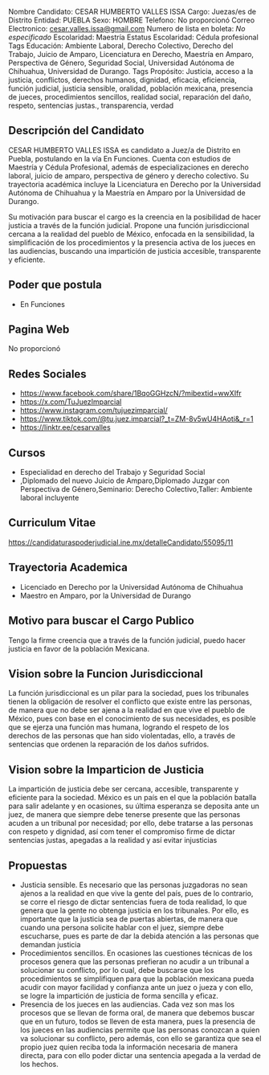 Nombre Candidato: CESAR HUMBERTO VALLES ISSA
Cargo: Juezas/es de Distrito
Entidad: PUEBLA
Sexo: HOMBRE
Telefono: No proporcionó
Correo Electronico: cesar.valles.issa@gmail.com
Numero de lista en boleta: *No especificado*
Escolaridad: Maestría
Estatus Escolaridad: Cédula profesional
Tags Educación: Ambiente Laboral, Derecho Colectivo, Derecho del Trabajo, Juicio de Amparo, Licenciatura en Derecho, Maestría en Amparo, Perspectiva de Género, Seguridad Social, Universidad Autónoma de Chihuahua, Universidad de Durango.
Tags Propósito: Justicia, acceso a la justicia, conflictos, derechos humanos, dignidad, eficacia, eficiencia, función judicial, justicia sensible, oralidad, población mexicana, presencia de jueces, procedimientos sencillos, realidad social, reparación del daño, respeto, sentencias justas., transparencia, verdad


## Descripción del Candidato 

CESAR HUMBERTO VALLES ISSA es candidato a Juez/a de Distrito en Puebla, postulando en la vía En Funciones. Cuenta con estudios de Maestría y Cédula Profesional, además de especializaciones en derecho laboral, juicio de amparo, perspectiva de género y derecho colectivo. Su trayectoria académica incluye la Licenciatura en Derecho por la Universidad Autónoma de Chihuahua y la Maestría en Amparo por la Universidad de Durango. 

Su motivación para buscar el cargo es la creencia en la posibilidad de hacer justicia a través de la función judicial. Propone una función jurisdiccional cercana a la realidad del pueblo de México, enfocada en la sensibilidad, la simplificación de los procedimientos y la presencia activa de los jueces en las audiencias, buscando una impartición de justicia accesible, transparente y eficiente.


## Poder que postula

- En Funciones


## Pagina Web

No proporcionó


## Redes Sociales

- https://www.facebook.com/share/1BqoGGHzcN/?mibextid=wwXIfr
- https://x.com/TuJuezImparcial
- https://www.instagram.com/tujuezimparcial/
- https://www.tiktok.com/@tu.juez.imparcial?_t=ZM-8v5wU4HAoti&_r=1
- https://linktr.ee/cesarvalles


## Cursos

- Especialidad en derecho del Trabajo y Seguridad Social
- ,Diplomado del nuevo Juicio de Amparo,Diplomado Juzgar con Perspectiva de Género,Seminario: Derecho Colectivo,Taller: Ambiente laboral incluyente


## Curriculum Vitae

https://candidaturaspoderjudicial.ine.mx/detalleCandidato/55095/11


## Trayectoria Academica

- Licenciado en Derecho por la Universidad Autónoma de Chihuahua
- Maestro en Amparo, por la Universidad de Durango


## Motivo para buscar el Cargo Publico

Tengo la firme creencia que a través de la función judicial, puedo hacer justicia en favor de la población Mexicana.


## Vision sobre la Funcion Jurisdiccional

La función jurisdiccional es un pilar para la sociedad, pues los tribunales tienen la obligación de resolver el conflicto que existe entre las personas, de manera que no debe ser ajena a la realidad en que vive el pueblo de México, pues con base en el conocimiento de sus necesidades, es posible que se ejerza una función mas humana, logrando el respeto de los derechos de las personas que han sido violentadas, ello, a través de sentencias que ordenen la reparación de los daños sufridos.


## Vision sobre la Imparticion de Justicia

La impartición de justicia debe ser cercana, accesible, transparente y eficiente para la sociedad. México es un país en el que la población batalla para salir adelante y en ocasiones, su última esperanza se deposita ante un juez, de manera que siempre debe tenerse presente que las personas acuden a un tribunal por necesidad; por ello, debe tratarse a las personas con respeto y dignidad, así com tener el compromiso firme de dictar sentencias justas, apegadas a la realidad y así evitar injusticias


## Propuestas

- Justicia sensible. Es necesario que las personas juzgadoras no sean ajenos a la realidad en que vive la gente del país, pues de lo contrario, se corre el riesgo de dictar sentencias fuera de toda realidad, lo que genera que la gente no obtenga justicia en los tribunales. Por ello, es importante que la justicia sea de puertas abiertas, de manera que cuando una persona solicite hablar con el juez, siempre debe escucharse, pues es parte de dar la debida atención a las personas que demandan justicia
- Procedimientos sencillos. En ocasiones las cuestiones técnicas de los procesos genera que las personas prefieran no acudir a un tribunal a solucionar su conflicto, por lo cual, debe buscarse que los procedimientos se simplifiquen para que la población mexicana pueda acudir con mayor facilidad y confianza ante un juez o jueza y con ello, se logre la impartición de justicia de forma sencilla y eficaz.
- Presencia de los jueces en las audiencias. Cada vez son mas los procesos que se llevan de forma oral, de manera que debemos buscar que en un futuro, todos se lleven de esta manera, pues la presencia de los jueces en las audiencias permite que las personas conozcan a quien va solucionar su conflicto, pero además, con ello se garantiza que sea el propio juez quien reciba toda la información necesaria de manera directa, para con ello poder dictar una sentencia apegada a la verdad de los hechos.

